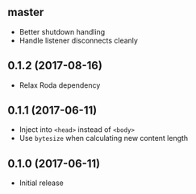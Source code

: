 ## master
- Better shutdown handling
- Handle listener disconnects cleanly

## 0.1.2 (2017-08-16)
- Relax Roda dependency

## 0.1.1 (2017-06-11)
- Inject into `<head>` instead of `<body>`
- Use `bytesize` when calculating new content length

## 0.1.0 (2017-06-11)
- Initial release
